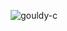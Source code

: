 <p align="right"> <img src="https://komarev.com/ghpvc/?username=gouldy-c&label=Visits&color=0e75b6&style=flat" alt="gouldy-c" /> </p>

